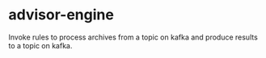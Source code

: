 # advisor-engine
Invoke rules to process archives from a topic on kafka and produce results to a topic on kafka.
